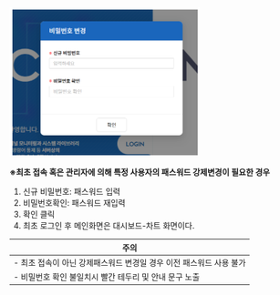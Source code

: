 ![강제 패스워드 변경](image-6.png)

**※최초 접속 혹은 관리자에 의해 특정 사용자의 패스워드 강제변경이 필요한 경우**
1. 신규 비밀번호: 패스워드 입력
2. 비밀번호확인: 패스워드 재입력
3. 확인 클릭
4. 최초 로그인 후 메인화면은 대시보드-차트 화면이다.

|주의|
|---|
|- 최초 접속이 아닌 강제패스워드 변경일 경우 이전 패스워드 사용 불가|
|- 비밀번호 확인 불일치시 빨간 테두리 및 안내 문구 노출|

